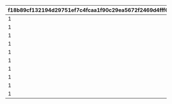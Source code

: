 |f18b89cf132194d29751ef7c4fcaa1f90c29ea5672f2469d4fff6bd64e30c5c8|23487cbca0f0aaa1f5d6cc7c898dcbc6723521d0adf0f34f880a1ceb86c05d08|e839dbca82524573f3b5448b8c1714e4cc0d285f56bffa3b00fc2f640dad64df|c2c0f2d7f4bedb68ed699bf9935fa0c1bbe32c3c15cefb2e29cd8eee7b8b3116|4e76abfc97ebde00e5119dfbf0ea8afcd78e03515fe6cd64a3649fa967fbd6a2|265ec68e806016e45fb74263fe7d52aba9adb0ae84b8fd9b524bb939b273d129|55691c1273339c28c1984cc3af4820fe1b6a3c9e5b5ce1cde616f5c3ade1be3b|f58b485f5e985abedc9a0597a9b5dd74b61250069fc6050fd42b6efc4ab33ea1|
| --- | --- | --- | --- | --- | --- | --- | --- |
|1|4101501|1|28501|2024/10/15 15:00:00|18|2030/08/01 14:59:59|28501|
|1|4102501|2|28501|2024/10/15 15:00:00|18|2030/08/01 14:59:59|28501|
|1|4103501|3|28501|2024/10/15 15:00:00|18|2030/08/01 14:59:59|28501|
|1|4104501|4|28501|2024/10/15 15:00:00|18|2030/08/01 14:59:59|28501|
|1|4105501|5|28501|2024/10/15 15:00:00|18|2030/08/01 14:59:59|28501|
|1|4106501|6|28501|2024/10/15 15:00:00|18|2030/08/01 14:59:59|28501|
|1|4107501|7|28501|2024/10/15 15:00:00|18|2030/08/01 14:59:59|28501|
|1|4108501|8|28501|2024/10/15 15:00:00|18|2030/08/01 14:59:59|28501|
|1|4109501|9|28501|2024/10/15 15:00:00|18|2030/08/01 14:59:59|28501|
|1|4110501|10|28501|2024/10/15 15:00:00|18|2030/08/01 14:59:59|28501|
